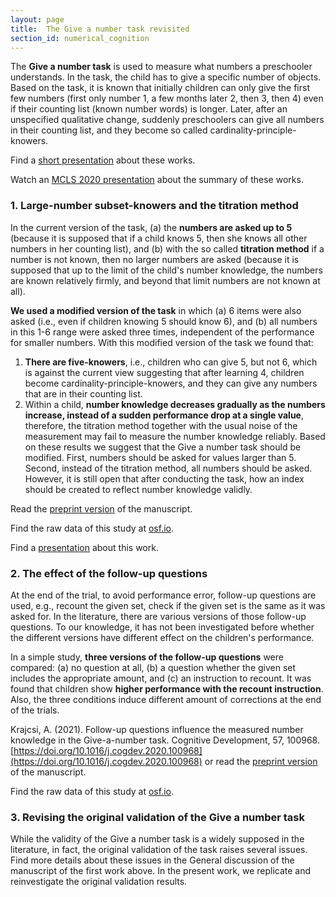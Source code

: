 ```yaml
---
layout: page
title:  The Give a number task revisited
section_id: numerical_cognition
---
```


The **Give a number task** is used to measure what numbers a preschooler understands. In the task, the child has to give a specific number of objects. Based on the task, it is known that initially children can only give the first few numbers (first only number 1, a few months later 2, then 3, then 4) even if their counting list (known number words) is longer. Later, after an unspecified qualitative change, suddenly preschoolers can give all numbers in their counting list, and they become so called cardinality-principle-knowers.

<i class='fa fa-file'></i> Find a [short presentation](https://docs.google.com/presentation/d/1owAbT48vQhKDpEwzqBacLeAqK1nn39NauQV_EwTwZsA/edit?usp=sharing) about these works.

<i class='fa fa-file-video-o'></i> Watch an [MCLS 2020 presentation](https://www.youtube.com/watch?v=finJsMHUUKM) about the summary of these works.

### 1. Large-number subset-knowers and the titration method

In the current version of the task, (a) the **numbers are asked up to 5** (because it is supposed that if a child knows 5, then she knows all other numbers in her counting list), and (b) with the so called **titration method** if a number is not known, then no larger numbers are asked (because it is supposed that up to the limit of the child's number knowledge, the numbers are known relatively firmly, and beyond that limit numbers are not known at all).

**We used a modified version of the task** in which (a) 6 items were also asked (i.e., even if children knowing 5 should know 6), and (b) all numbers in this 1-6 range were asked three times, independent of the performance for smaller numbers. With this modified version of the task we found that:
1. **There are five-knowers**, i.e., children who can give 5, but not 6, which is against the current view suggesting that after learning 4, children become cardinality-principle-knowers, and they can give any numbers that are in their counting list.
2. Within a child, **number knowledge decreases gradually as the numbers increase, instead of a sudden performance drop at a single value**, therefore, the titration method together with the usual noise of the measurement may fail to measure the number knowledge reliably.
Based on these results we suggest that the Give a number task should be modified. First, numbers should be asked for values larger than 5. Second, instead of the titration method, all numbers should be asked. However, it is still open that after conducting the task, how an index should be created to reflect number knowledge validly.

<i class='fa fa-file-text'></i> Read the [preprint version](https://osf.io/2kh9s) of the manuscript.

<i class='fa fa-table'></i> Find the raw data of this study at [osf.io](https://osf.io/z28hd/).

<i class='fa fa-file'></i> Find a [presentation](https://docs.google.com/presentation/d/1hTaC9UZBgd-6tG6vQ9lPZxOnhCBYCwosbUfs-BSp4YA/edit?usp=sharing) about this work.

### 2. The effect of the follow-up questions

At the end of the trial, to avoid performance error, follow-up questions are used, e.g., recount the given set, check if the given set is the same as it was asked for. In the literature, there are various versions of those follow-up questions. To our knowledge, it has not been investigated before whether the different versions have different effect on the children's performance.

In a simple study, **three versions of the follow-up questions** were compared: (a) no question at all, (b) a question whether the given set includes the appropriate amount, and (c) an instruction to recount. It was found that children show **higher performance with the recount instruction**. Also, the three conditions induce different amount of corrections at the end of the trials.

<i class='fa fa-file-text'></i> Krajcsi, A. (2021). Follow-up questions influence the measured number knowledge in the Give-a-number task. Cognitive Development, 57, 100968. [https://doi.org/10.1016/j.cogdev.2020.100968](https://doi.org/10.1016/j.cogdev.2020.100968) or read the [preprint version](https://psyarxiv.com/fky69) of the manuscript.

<i class='fa fa-table'></i> Find the raw data of this study at [osf.io](https://osf.io/584y3/).

### 3. Revising the original validation of the Give a number task

While the validity of the Give a number task is a widely supposed in the literature, in fact, the original validation of the task raises several issues. Find more details about these issues in the General discussion of the manuscript of the first work above. In the present work, we replicate and reinvestigate the original validation results.
